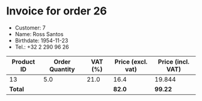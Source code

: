 # Invoice for order 26

- Customer: 7
- Name: Ross Santos
- Birthdate: 1954-11-23
- Tel.: +32 2 290 96 26

| Product ID | Order Quantity | VAT (%) | Price (excl. vat) | Price (incl. VAT) |
|------------|----------------|---------|-------------------|-------------------|
| 13 | 5.0 | 21.0 | 16.4 | 19.844 |
| **Total** |                 |         | **82.0**| **99.22** |


